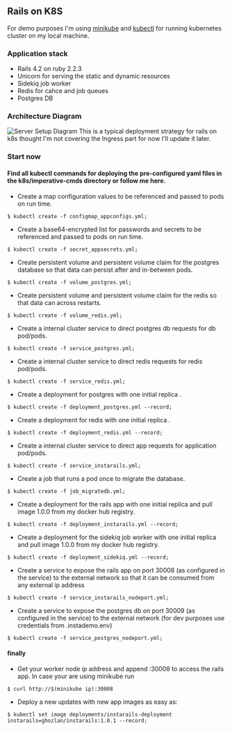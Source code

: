 ## Rails on K8S

For demo purposes I'm using [minikube]([https://kubernetes.io/docs/setup/learning-environment/minikube/](https://kubernetes.io/docs/setup/learning-environment/minikube/)) and [kubectl]([https://kubernetes.io/docs/tasks/tools/install-kubectl/](https://kubernetes.io/docs/tasks/tools/install-kubectl/)) for running kubernetes cluster on my local machine. 


### Application stack

- Rails 4.2 on ruby 2.2.3
- Unicorn for serving the static and dynamic resources 
- Sidekiq job worker
- Redis for cahce and job queues
- Postgres DB

### Architecture Diagram

![Server Setup Diagram](https://github.com/ghozln/rails-on-k8s/blob/master/rails-on-k8s.jpg) This is a typical deployment strategy for rails on k8s thought I'm not covering the Ingress part for now I'll update it later.

### Start now
#### Find all kubectl commands for deploying the pre-configured yaml files in the k8s/imperative-cmds directory or follow me here.
- Create a map configuration values to be referenced and passed to pods on run time.
```
$ kubectl create -f configmap_appconfigs.yml; 
```
- Create a base64-encrypted list for passwords and secrets to be referenced and passed to pods on run time.
```
$ kubectl create -f secret_appsecrets.yml; 
```
- Create persistent volume and persistent volume claim for the postgres database so that data can persist after and in-between pods.
```
$ kubectl create -f volume_postgres.yml; 
```
- Create persistent volume and persistent volume claim for the redis so that data can across restarts.
```
$ kubectl create -f volume_redis.yml; 
```
- Create a internal cluster service to direct postgres db requests for db pod/pods.
```
$ kubectl create -f service_postgres.yml;
```
- Create a internal cluster service to direct redis requests for redis pod/pods.
```
$ kubectl create -f service_redis.yml;
```
- Create a deployment for postgres with one initial replica .
```
$ kubectl create -f deployment_postgres.yml --record;
```
- Create a deployment for redis with one initial replica .
```
$ kubectl create -f deployment_redis.yml --record;
```
- Create a internal cluster service to direct app requests for application pod/pods.
```
$ kubectl create -f service_instarails.yml; 
```
- Create a job that runs a pod once to migrate the database.
```
$ kubectl create -f job_migratedb.yml; 
```
- Create a deployment for the rails app with one initial replica and pull image 1.0.0 from my docker hub registry.
```
$ kubectl create -f deployment_instarails.yml --record; 
```
- Create a deployment for the sidekiq job worker with one initial replica and pull image 1.0.0 from my docker hub registry.
```
$ kubectl create -f deployment_sidekiq.yml --record; 
```
- Create a service to expose the rails app on port 30008 (as configured in the service) to the external network so that it can be consumed from any external ip address
```
$ kubectl create -f service_instarails_nodeport.yml; 
```
- Create a service to expose the postgres db on port 30009 (as configured  in the service) to the external network (for dev purposes use credentials from .instademo.env) 
```
$ kubectl create -f service_postgres_nodeport.yml;
```
#### finally
- Get your worker node ip address and append :30008 to access the rails app. In case your are using minikube run
```
$ curl http://$(minikube ip):30008
```
- Deploy a new updates with new app images as easy as: 
```
$ kubectl set image deployments/instarails-deployment instarails=ghozlan/instarails:1.0.1 --record;
```
